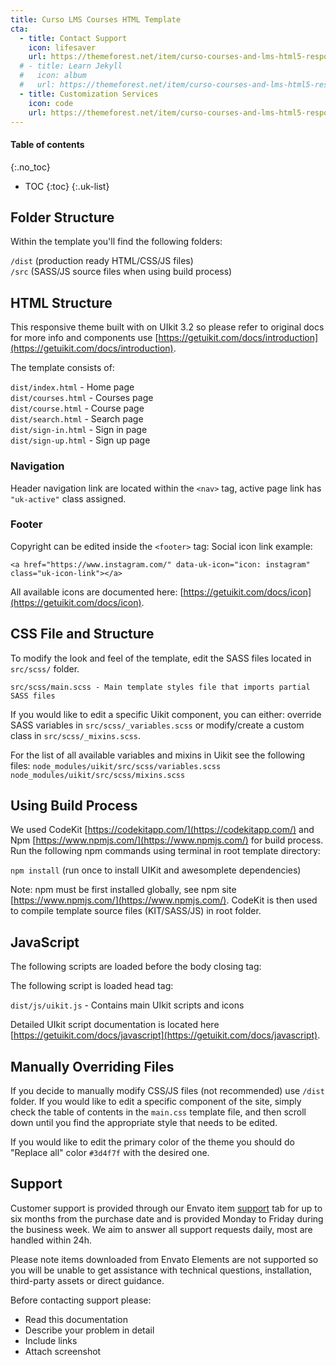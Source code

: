 ```yaml
---
title: Curso LMS Courses HTML Template
cta:
  - title: Contact Support
    icon: lifesaver
    url: https://themeforest.net/item/curso-courses-and-lms-html5-responsive-template/25296753/support
  # - title: Learn Jekyll
  #   icon: album
  #   url: https://themeforest.net/item/curso-courses-and-lms-html5-responsive-template/25296753/support
  - title: Customization Services
    icon: code
    url: https://themeforest.net/item/curso-courses-and-lms-html5-responsive-template/25296753/support
---
```


#### Table of contents
{:.no_toc}
* TOC
{:toc}
{:.uk-list}

## Folder Structure
Within the template you'll find the following folders:

`/dist`    (production ready HTML/CSS/JS files)  
`/src`     (SASS/JS source files when using build process)


## HTML Structure
This responsive theme built with on UIkit 3.2 so please refer to original docs for more info and components use [https://getuikit.com/docs/introduction](https://getuikit.com/docs/introduction).

The template consists of:

`dist/index.html` - Home page  
`dist/courses.html` - Courses page  
`dist/course.html` - Course page  
`dist/search.html` - Search page  
`dist/sign-in.html` - Sign in page  
`dist/sign-up.html` - Sign up page   

### Navigation
Header navigation link are located within the `<nav>` tag, active page link has `"uk-active"` class assigned.
 

### Footer
Copyright can be edited inside the `<footer>` tag:
Social icon link example:
```
<a href="https://www.instagram.com/" data-uk-icon="icon: instagram" class="uk-icon-link"></a>
```

All available icons are documented here: [https://getuikit.com/docs/icon](https://getuikit.com/docs/icon).

## CSS File and Structure
To modify the look and feel of the template, edit the SASS files located in `src/scss/` folder. 
```
src/scss/main.scss - Main template styles file that imports partial SASS files
```

If you would like to edit a specific Uikit component, you can either: 
override SASS variables in `src/scss/_variables.scss`
or modify/create a custom class in `src/scss/_mixins.scss`.

For the list of all available variables and mixins in Uikit see the following files:
`node_modules/uikit/src/scss/variables.scss`  
`node_modules/uikit/src/scss/mixins.scss`  

## Using Build Process
We used CodeKit [https://codekitapp.com/](https://codekitapp.com/) and Npm [https://www.npmjs.com/](https://www.npmjs.com/) for build process.
Run the following npm commands using terminal in root template directory:

`npm install`   (run once to install UIKit and awesomplete dependencies)

Note: npm must be first installed globally, see npm site [https://www.npmjs.com/](https://www.npmjs.com/).
CodeKit is then used to compile template source files (KIT/SASS/JS) in root folder.

## JavaScript
The following scripts are loaded before the body closing tag:

The following script is loaded head tag:

`dist/js/uikit.js` - Contains main UIkit scripts and icons

Detailed UIkit script documentation is located here [https://getuikit.com/docs/javascript](https://getuikit.com/docs/javascript).

## Manually Overriding Files
If you decide to manually modify CSS/JS files (not recommended) use `/dist` folder. If you would like to edit a specific component of the site, simply check the table of contents in the `main.css` template  file, and then scroll down until you find the appropriate style that needs to be edited.

If you would like to edit the primary color of the theme you should do "Replace all" color `#3d4f7f` with the desired one.

## Support
Customer support is provided through our Envato item [support](https://themeforest.net/item/curso-courses-and-lms-html5-responsive-template/25296753/support) tab for up to six months from the purchase date and is provided Monday to Friday during the business week. We aim to answer all support requests daily, most are handled within 24h.

Please note items downloaded from Envato Elements are not supported so you will be unable to get assistance with technical questions, installation, third-party assets or direct guidance.

Before contacting support please:

- Read this documentation
- Describe your problem in detail
- Include links
- Attach screenshot